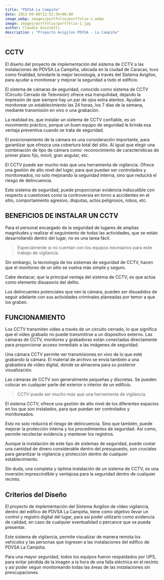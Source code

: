 ```yaml
---
title: "PDVSA La Campiña"
date: 2013-09-06T12:52:36+06:00
image_webp: images/portfolio/portfolio-1.webp
image: images/portfolio/portfolio-1.jpg
author: Claudio Guizzetti
description : "Proyecto Avigilon PDVSA - La Campiña"
---
```



## CCTV

El diseño del proyecto de implementación del sistema de CCTV a las instalaciones de PDVSA La Campiña, ubicada en la ciudad de Caracas, tuvo como finalidad, brindarle la mejor tecnología, a través del Sistema Avigilon, para ayudar a monitorear y mejorar la seguridad a todo el edificio.

El sistema de cámaras de seguridad, conocido como sistema de CCTV (Circuito Cerrado de Televisión) ofrece esa tranquilidad, dejando la impresión de que siempre hay un par de ojos extra atentos.
Ayudan a monitorear un establecimiento las 24 horas, los 7 días de la semana, mediante transmisión en vivo o una grabación.

La realidad es, que instalar un sistema de CCTV confiable, es un movimiento práctico, porque un buen equipo de seguridad le brinda esa ventaja preventiva cuando se trata de seguridad.

El posicionamiento de la cámara es una consideración importante, para garantizar que ofrezca una cobertura total del sitio. Al igual que elegir una combinación de tipo de cámara como: reconocimiento de características de primer plano fijo, móvil, gran angular, etc.

El CCTV puede ser mucho más que una herramienta de vigilancia. Ofrece una gestión de alto nivel del lugar, para que puedan ser controlados y monitoreados, no solo mejorando la seguridad interna, sino que reducirá el riesgo de delincuencia.

Este sistema de seguridad, puede proporcionar evidencia indiscutible con respecto a cuestiones como la controversia en torno a accidentes en el sitio, comportamiento agresivo, disputas, actos peligrosos, robos, etc.

## BENEFICIOS DE INSTALAR UN CCTV

Para el personal encargado de la seguridad de lugares de amplias magnitudes y realizar el seguimiento de todas las actividades, que se están desarrollando dentro del lugar, no es una tarea fácil.

>Especialmente si no cuentan con los equipos necesarios para este trabajo de vigilancia.

Sin embargo, la tecnología de los sistemas de seguridad de CCTV, hacen que el monitoreo de un sitio se vuelva más simple y seguro.

Cabe destacar, que la principal ventaja del sistema de CCTV, es que actúa como elemento disuasorio del delito.

Los delincuentes potenciales que ven la cámara, pueden ser disuadidos de seguir adelante con sus actividades criminales planeadas por temor a que los graben.

## FUNCIONAMIENTO

Los CCTV transmiten vídeo a través de un circuito cerrado, lo que significa que el vídeo grabado no puede transmitirse a un dispositivo externo. Las cámaras de CCTV, monitores y grabadoras están conectadas directamente para proporcionar acceso inmediato a las imágenes de seguridad.

Una cámara CCTV permite ver transmisiones en vivo de lo que esté grabando la cámara. El material de archivo se envía también a una grabadora de vídeo digital, donde se almacena para su posterior visualización.

Las cámaras de CCTV son generalmente pequeñas y discretas. Se pueden colocar en cualquier parte del exterior o interior de un edificio.

>CCTV puede ser mucho más que una herramienta de vigilancia.

El sistema CCTV, ofrece una gestión de alto nivel de los diferentes espacios en los que son instalados, para que puedan ser controlados y monitoreados.

Esto no solo reducirá el riesgo de delincuencia. Sino que también, puede mejorar la protección interna y los procedimientos de seguridad. Así como, permite recolectar evidencia y mantener los registros.

Aunque la instalación de este tipo de sistemas de seguridad, puede costar una cantidad de dinero considerable dentro del presupuesto, son cruciales para garantizar la vigilancia y protección dentro de cualquier establecimiento.

Sin duda, una completa y óptima instalación de un sistema de CCTV, es una inversión imprescindible y ventajosa para la seguridad dentro de cualquier recinto.

## Criterios del Diseño

El proyecto de implementación del Sistema Avigilon de vídeo vigilancia, dentro del edifico de PDVSA La Campiña, tiene como objetivo llevar un control y registro digital del lugar, para así poder utilizarlo como evidencia de calidad, en caso de cualquier eventualidad o percance que se pueda presentar.

Este sistema de vigilancia, permite visualizar de manera remota los vehículos y las personas que ingresen a las instalaciones del edifico de PDVSA La Campiña.

Para una mayor seguridad, todos los equipos fueron respaldados por UPS, para evitar pérdida de la imagen a la hora de una falla eléctrica en el recinto y así poder seguir monitoreando todas las áreas de las instalaciones sin preocupaciones.
